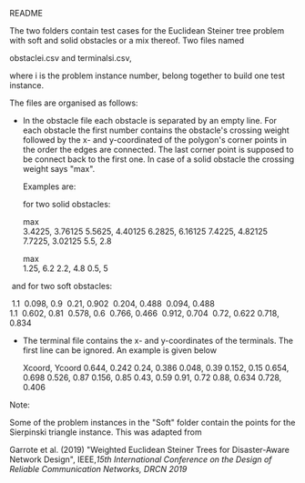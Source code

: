 README

The two folders contain test cases for the Euclidean Steiner tree problem with soft and solid obstacles or a mix thereof.  Two files named

obstaclei.csv   and  terminalsi.csv,

where i is the problem instance number,  belong together to build one test instance.

The files are organised as follows:

- In the obstacle file  each obstacle is separated by an empty line. For each obstacle the first number contains the obstacle's crossing weight followed by the x- and y-coordinated of the polygon's corner points in the order the edges are connected. The last corner point is supposed to be connect back to the first one. In case of a solid obstacle the crossing weight says "max".  

  Examples are:

  

  for two solid obstacles:

  max														
  3.4225,	3.76125
  5.5625,	4.40125
  6.2825,	6.16125
  7.4225,	4.82125
  7.7225,	3.02125
  5.5,	2.8
  	
  max	
  1.25,	6.2
  2.2,	4.8
  0.5,	5



​	and for two soft obstacles:

​	1.1	
​	0.098,	0.9
​	0.21,	0.902
​	0.204,	0.488
​	0.094,	0.488
​	
​	1.1	
​	0.602,	0.81
​	0.578,	0.6
​	0.766,	0.466
​	0.912,	0.704
​	0.72,	0.622
​	0.718,	0.834



- The  terminal file contains the x- and y-coordinates of the terminals. The first line can be ignored. An example is given below

  Xcoord,	Ycoord
  0.644,	0.242
  0.24,	0.386
  0.048,	0.39
  0.152,	0.15
  0.654,	0.698
  0.526,	0.87
  0.156,	0.85
  0.43,	0.59
  0.91,	0.72
  0.88,	0.634
  0.728,	0.406



Note: 

Some of the problem instances in the "Soft" folder contain the points for the Sierpinski triangle instance. This was adapted from 

Garrote et al. (2019) "Weighted Euclidean Steiner Trees for Disaster-Aware Network Design", IEEE,*15th International Conference on the Design of Reliable Communication Networks, DRCN 2019* 